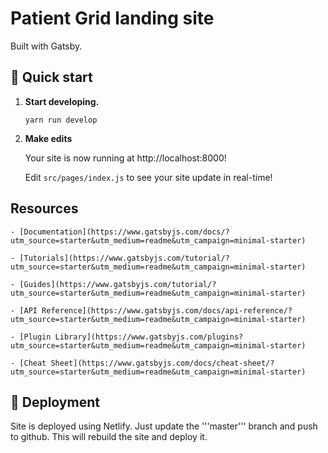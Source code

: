 # Patient Grid landing site

Built with Gatsby. 


## 🚀 Quick start

1.  **Start developing.**

    ```shell
    yarn run develop
    ```

2.  **Make edits**

    Your site is now running at http://localhost:8000!

    Edit `src/pages/index.js` to see your site update in real-time!

## Resources

    - [Documentation](https://www.gatsbyjs.com/docs/?utm_source=starter&utm_medium=readme&utm_campaign=minimal-starter)

    - [Tutorials](https://www.gatsbyjs.com/tutorial/?utm_source=starter&utm_medium=readme&utm_campaign=minimal-starter)

    - [Guides](https://www.gatsbyjs.com/tutorial/?utm_source=starter&utm_medium=readme&utm_campaign=minimal-starter)

    - [API Reference](https://www.gatsbyjs.com/docs/api-reference/?utm_source=starter&utm_medium=readme&utm_campaign=minimal-starter)

    - [Plugin Library](https://www.gatsbyjs.com/plugins?utm_source=starter&utm_medium=readme&utm_campaign=minimal-starter)

    - [Cheat Sheet](https://www.gatsbyjs.com/docs/cheat-sheet/?utm_source=starter&utm_medium=readme&utm_campaign=minimal-starter)

## 🚀 Deployment

Site is deployed  using Netlify. Just update the '''master''' branch and push to github.
This will rebuild the site and deploy it.


